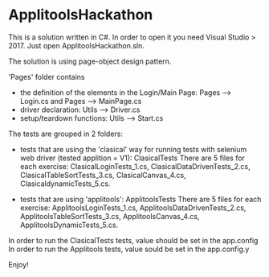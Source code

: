 # ApplitoolsHackathon

This is a solution written in C#.
In order to open it you need Visual Studio > 2017. Just open ApplitoolsHackathon.sln.

The solution is using page-object design pattern.

'Pages' folder contains
- the definition of the elements in the Login/Main Page: Pages --> Login.cs and Pages --> MainPage.cs
- driver declaration: Utils --> Driver.cs
- setup/teardown functions: Utils --> Start.cs

The tests are grouped in 2 folders:
- tests that are using the 'clasical' way for running tests with selenium web driver (tested applition = V1): ClasicalTests
There are 5 files for each exercise: ClasicalLoginTests_1.cs, ClasicalDataDrivenTests_2.cs, ClasicalTableSortTests_3.cs, ClasicalCanvas_4.cs, ClasicaldynamicTests_5.cs.

- tests that are using 'applitools': ApplitoolsTests
There are 5 files for each exercise: ApplitoolsLoginTests_1.cs, ApplitoolsDataDrivenTests_2.cs, ApplitoolsTableSortTests_3.cs, ApplitoolsCanvas_4.cs, ApplitoolsDynamicTests_5.cs.

In order to run the ClasicalTests tests, <add key="BrowserType" value="chrome" /> value should be set in the app.config
In order to run the Applitools tests, <add key="BrowserType" value="eyes" /> value sould be set in the app.config.y


Enjoy!
